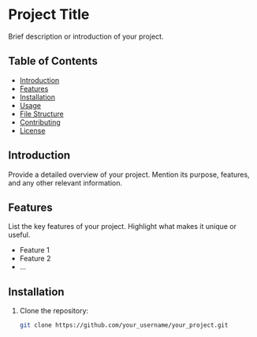 # Project Title

Brief description or introduction of your project.

## Table of Contents

- [Introduction](#introduction)
- [Features](#features)
- [Installation](#installation)
- [Usage](#usage)
- [File Structure](#file-structure)
- [Contributing](#contributing)
- [License](#license)

## Introduction

Provide a detailed overview of your project. Mention its purpose, features, and any other relevant information.

## Features

List the key features of your project. Highlight what makes it unique or useful.

- Feature 1
- Feature 2
- ...

## Installation

1. Clone the repository:

   ```bash
   git clone https://github.com/your_username/your_project.git
